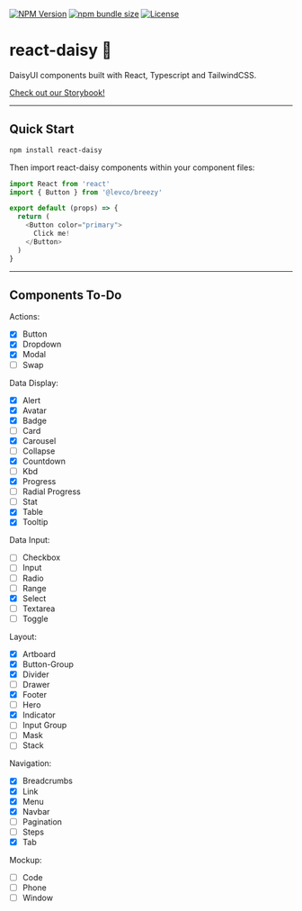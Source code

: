 [![NPM Version](https://img.shields.io/npm/v/react-daisy.svg?branch=master)](https://www.npmjs.com/package/reactstrap) [![npm bundle size](https://img.shields.io/bundlephobia/minzip/react-daisy)](https://bundlephobia.com/result?p=react-daisy) [![License](https://img.shields.io/npm/l/reactstrap.svg)](https://github.com/reactstrap/reactstrap/blob/master/LICENSE) 

# react-daisy 🌼

DaisyUI components built with React, Typescript and TailwindCSS.

<a href="https://benjitrosch.github.io/react-daisyui/">Check out our Storybook!</a>

----

## Quick Start

```bash
npm install react-daisy
```

Then import react-daisy components within your component files:

```js
import React from 'react'
import { Button } from '@levco/breezy'

export default (props) => {
  return (
    <Button color="primary">
      Click me!
    </Button>
  )
}
```

---

## Components To-Do

Actions:
- [x] Button
- [X] Dropdown
- [X] Modal
- [ ] Swap

Data Display:
- [x] Alert
- [X] Avatar
- [X] Badge
- [ ] Card
- [X] Carousel
- [ ] Collapse
- [X] Countdown
- [ ] Kbd
- [X] Progress
- [ ] Radial Progress
- [ ] Stat
- [X] Table
- [X] Tooltip

Data Input:
- [ ] Checkbox
- [ ] Input
- [ ] Radio
- [ ] Range
- [X] Select
- [ ] Textarea
- [ ] Toggle

Layout:
- [X] Artboard
- [x] Button-Group
- [X] Divider
- [ ] Drawer
- [X] Footer
- [ ] Hero
- [X] Indicator
- [ ] Input Group
- [ ] Mask
- [ ] Stack

Navigation:
- [X] Breadcrumbs
- [X] Link
- [X] Menu
- [X] Navbar
- [ ] Pagination
- [ ] Steps
- [X] Tab

Mockup:
- [ ] Code
- [ ] Phone
- [ ] Window